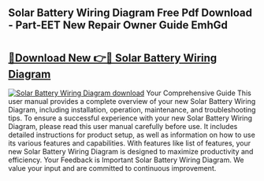 ## Solar Battery Wiring Diagram Free Pdf Download - Part-EET New Repair Owner Guide EmhGd

# <h2><a href="http://dfmqedl.blite.top/?on=Solar+Battery+Wiring+Diagram">🔗Download New 👉🔴 Solar Battery Wiring Diagram</a></h2>

[![Solar Battery Wiring Diagram download](https://i.imgur.com/lujVjoI.png)](http://dfmqedl.blite.top/?on=Solar+Battery+Wiring+Diagram)
Your Comprehensive Guide This user manual provides a complete overview of your new Solar Battery Wiring Diagram, including installation, operation, maintenance, and troubleshooting tips. To ensure a successful experience with your new Solar Battery Wiring Diagram, please read this user manual carefully before use. It includes detailed instructions for product setup, as well as information on how to use its various features and capabilities. With features like list of features, your new Solar Battery Wiring Diagram is designed to maximize productivity and efficiency. Your Feedback is Important Solar Battery Wiring Diagram. We value your input and are committed to continuous improvement.
